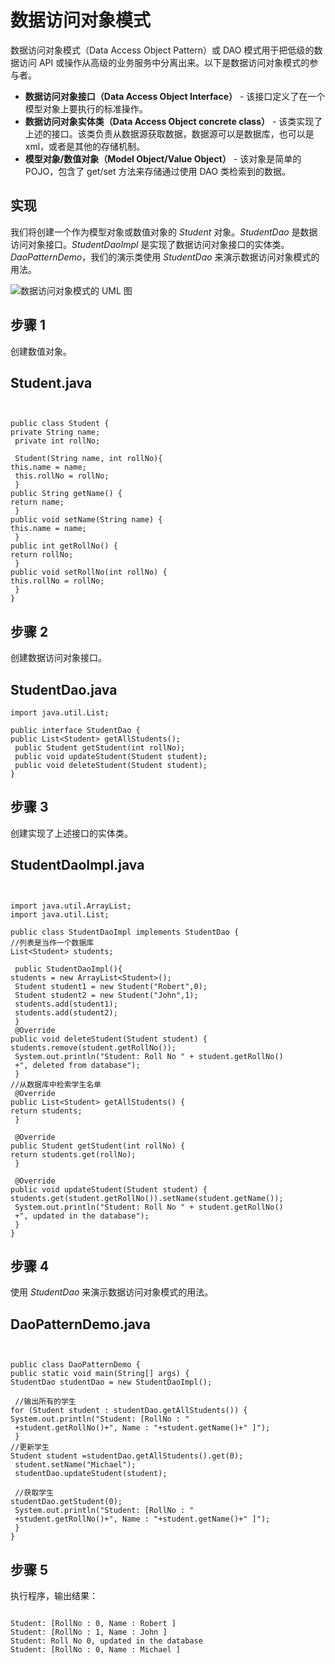 # 数据访问对象模式


数据访问对象模式（Data Access Object Pattern）或 DAO 模式用于把低级的数据访问 API 或操作从高级的业务服务中分离出来。以下是数据访问对象模式的参与者。


* **数据访问对象接口（Data Access Object Interface）** - 该接口定义了在一个模型对象上要执行的标准操作。
* **数据访问对象实体类（Data Access Object concrete class）** - 该类实现了上述的接口。该类负责从数据源获取数据，数据源可以是数据库，也可以是 xml，或者是其他的存储机制。
* **模型对象/数值对象（Model Object/Value Object）** - 该对象是简单的 POJO，包含了 get/set 方法来存储通过使用 DAO 类检索到的数据。


## 实现


我们将创建一个作为模型对象或数值对象的 *Student* 对象。*StudentDao* 是数据访问对象接口。*StudentDaoImpl* 是实现了数据访问对象接口的实体类。*DaoPatternDemo*，我们的演示类使用 *StudentDao* 来演示数据访问对象模式的用法。


![数据访问对象模式的 UML 图](https://www.runoob.com/wp-content/uploads/2014/08/dao_pattern_uml_diagram.jpg)
## 步骤 1


创建数值对象。



## Student.java

```


public class Student {
private String name;
 private int rollNo;

 Student(String name, int rollNo){
this.name = name;
 this.rollNo = rollNo;
 }
public String getName() {
return name;
 }
public void setName(String name) {
this.name = name;
 }
public int getRollNo() {
return rollNo;
 }
public void setRollNo(int rollNo) {
this.rollNo = rollNo;
 }
}
```



## 步骤 2


创建数据访问对象接口。



## StudentDao.java



```
import java.util.List;

public interface StudentDao {
public List<Student> getAllStudents();
 public Student getStudent(int rollNo);
 public void updateStudent(Student student);
 public void deleteStudent(Student student);
}
```



## 步骤 3


创建实现了上述接口的实体类。



## StudentDaoImpl.java

```


import java.util.ArrayList;
import java.util.List;

public class StudentDaoImpl implements StudentDao {
//列表是当作一个数据库
List<Student> students;

 public StudentDaoImpl(){
students = new ArrayList<Student>();
 Student student1 = new Student("Robert",0);
 Student student2 = new Student("John",1);
 students.add(student1);
 students.add(student2); 
 }
 @Override
public void deleteStudent(Student student) {
students.remove(student.getRollNo());
 System.out.println("Student: Roll No " + student.getRollNo() 
 +", deleted from database");
 }
//从数据库中检索学生名单
 @Override
public List<Student> getAllStudents() {
return students;
 }

 @Override
public Student getStudent(int rollNo) {
return students.get(rollNo);
 }

 @Override
public void updateStudent(Student student) {
students.get(student.getRollNo()).setName(student.getName());
 System.out.println("Student: Roll No " + student.getRollNo() 
 +", updated in the database");
 }
}
```



## 步骤 4


使用 *StudentDao* 来演示数据访问对象模式的用法。



## DaoPatternDemo.java

```


public class DaoPatternDemo {
public static void main(String[] args) {
StudentDao studentDao = new StudentDaoImpl();

 //输出所有的学生
for (Student student : studentDao.getAllStudents()) {
System.out.println("Student: [RollNo : "
 +student.getRollNo()+", Name : "+student.getName()+" ]");
 }
//更新学生
Student student =studentDao.getAllStudents().get(0);
 student.setName("Michael");
 studentDao.updateStudent(student);

 //获取学生
studentDao.getStudent(0);
 System.out.println("Student: [RollNo : "
 +student.getRollNo()+", Name : "+student.getName()+" ]"); 
 }
}
```



## 步骤 5


执行程序，输出结果：



```

Student: [RollNo : 0, Name : Robert ]
Student: [RollNo : 1, Name : John ]
Student: Roll No 0, updated in the database
Student: [RollNo : 0, Name : Michael ]

```





